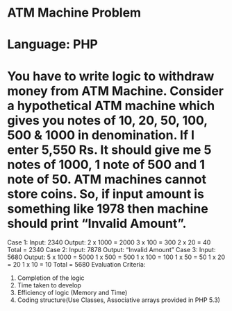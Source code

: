ATM Machine Problem
=================================================
Language: PHP
====
You have to write logic to withdraw money from ATM Machine. Consider a hypothetical ATM machine which gives you notes of 10, 20, 50, 100, 500 & 1000 in denomination. If I enter 5,550 Rs. It should give me 5 notes of 1000, 1 note of 500 and 1 note of 50. ATM machines cannot store coins. So, if input amount is something like 1978 then machine should print “Invalid Amount”.
====
Case 1:
Input: 2340
Output:
2 x 1000 = 2000
3 x 100 = 300
2 x 20 = 40
Total = 2340
Case 2:
Input: 7878
Output: “Invalid Amount”
Case 3:
Input: 5680
Output:
5 x 1000 = 5000
1 x 500 = 500
1 x 100 = 100
1 x 50 = 50
1 x 20 = 20
1 x 10 = 10
Total = 5680
Evaluation Criteria:
1. Completion of the logic
2. Time taken to develop
3. Efficiency of logic (Memory and Time)
4. Coding structure(Use Classes, Associative arrays provided in PHP 5.3)
